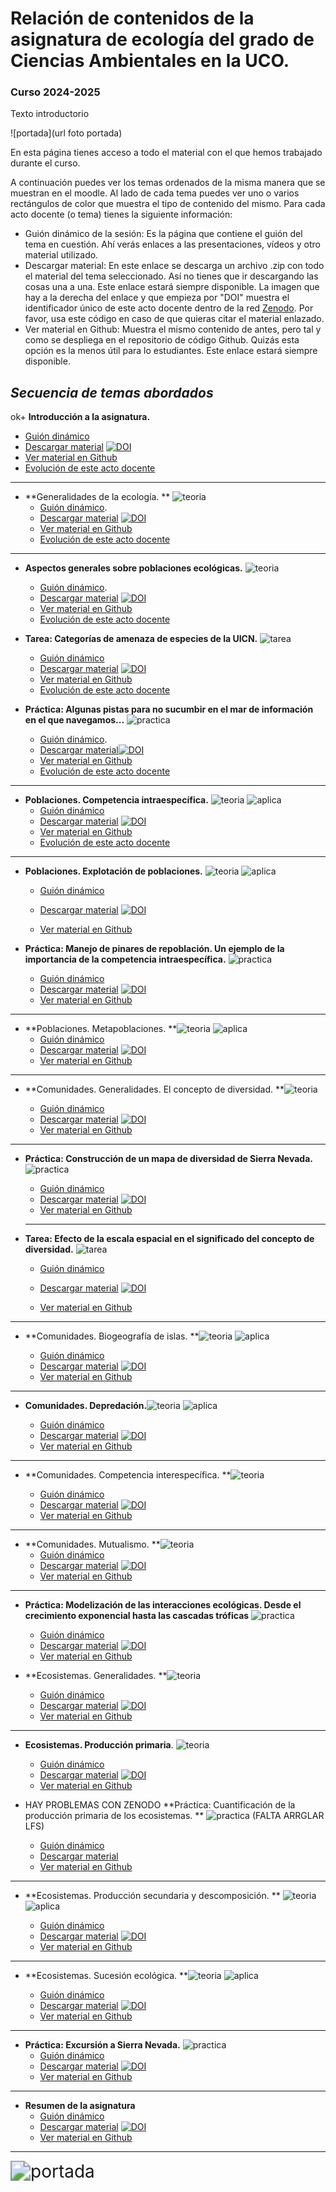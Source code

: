 #  Relación de contenidos de la asignatura de **ecología** del grado de Ciencias Ambientales en la UCO.

### Curso 2024-2025

Texto introductorio

![portada](url foto portada)



En esta página tienes acceso a todo el material con el que hemos trabajado durante el curso. 

A continuación puedes ver los temas ordenados de la misma manera que se muestran en el moodle. Al lado de cada tema puedes ver uno o varios rectángulos de color que muestra el tipo de contenido del mismo. Para cada acto docente (o tema) tienes la siguiente información:
+ Guión dinámico de la sesión: Es la página que contiene el guión del tema en cuestión. Ahí verás enlaces a las presentaciones, vídeos y otro material utilizado.  
+ Descargar material: En este enlace se descarga un archivo .zip con todo el material del tema seleccionado. Así no tienes que ir descargando las cosas una a una. Este enlace estará siempre disponible. La imagen que hay a la derecha del enlace y que empieza por "DOI" muestra el identificador único de este acto docente dentro de la red [Zenodo](https://zenodo.org/). Por favor, usa este código en caso de que quieras citar el material enlazado.
+ Ver material en Github: Muestra el mismo contenido de antes, pero tal y como se despliega en el repositorio de código Github. Quizás esta opción es la menos útil para lo estudiantes. Este enlace estará siempre disponible.




## *Secuencia de temas abordados* 

ok+ **Introducción a la asignatura.** 
  + [Guión dinámico](https://rawcdn.githack.com/aprendiendo-cosas/Te_intro_asignatura_ecologia_ccaa/2024_2025/guion_introduccion_asignatura.html)
  + [Descargar material](https://zenodo.org/records/13758446/files/aprendiendo-cosas/Te_intro_asignatura_ecologia_ccaa-2024_2025.zip?download=1) [![DOI](https://zenodo.org/badge/DOI/10.5281/zenodo.13758446.svg)](https://doi.org/10.5281/zenodo.13758446)
  + [Ver material en Github](https://github.com/aprendiendo-cosas/Te_intro_asignatura_ecologia_ccaa/tree/2024_2025)
  + [Evolución de este acto docente](https://github.com/aprendiendo-cosas/Te_intro_asignatura_ecologia_ccaa/releases)

***

+ **Generalidades de la ecología. ** <img src="https://github.com/aprendiendo-cosas/ecologia_CCAA_UCO/raw/master/imagenes/teoria.png" alt="teoria" style="zoom:100%;" /> 
  + [Guión dinámico](https://rawcdn.githack.com/aprendiendo-cosas/Te_generalidades_ecologia_ccaa/2023_2024/guion_generalidades_ecologia.html). 
  + [Descargar material](https://zenodo.org/records/10694689/files/aprendiendo-cosas/Te_generalidades_ecologia_ccaa-2023_2024.zip?download=1) [![DOI](https://zenodo.org/badge/DOI/10.5281/zenodo.10694689.svg)](https://doi.org/10.5281/zenodo.10694689)
  + [Ver material en Github](https://github.com/aprendiendo-cosas/Te_generalidades_ecologia_ccaa/tree/2023_2024)
  + [Evolución de este acto docente](https://github.com/aprendiendo-cosas/Te_generalidades_ecologia_ccaa/releases)


***
+ **Aspectos generales sobre poblaciones ecológicas.** <img src="https://github.com/aprendiendo-cosas/ecologia_CCAA_UCO/raw/master/imagenes/teoria.png" alt="teoria" style="zoom:100%;" /> 
  + [Guión dinámico](https://rawcdn.githack.com/aprendiendo-cosas/Te_poblaciones_ecologia_ccaa/2023_2024/guion_poblaciones_general.html). 
  + [Descargar material](https://zenodo.org/records/10826144/files/aprendiendo-cosas/Te_poblaciones_ecologia_ccaa-2023_2024.zip?download=1) [![DOI](https://zenodo.org/badge/DOI/10.5281/zenodo.10826144.svg)](https://doi.org/10.5281/zenodo.10826144)
  + [Ver material en Github](https://github.com/aprendiendo-cosas/Te_poblaciones_ecologia_ccaa/tree/2023_2024)
  + [Evolución de este acto docente](https://github.com/aprendiendo-cosas/Te_poblaciones_ecologia_ccaa/releases)

+ **Tarea: Categorías de amenaza de especies de la UICN.** <img src="https://github.com/aprendiendo-cosas/ecologia_CCAA_UCO/raw/master/imagenes/tarea.png" alt="tarea" style="zoom:100%;" /> 
  + [Guión dinámico](https://rawcdn.githack.com/aprendiendo-cosas/A_sp_amenazadas_ecologia_ccaa/2023_2024/guion_actividad_UICN.html)
  + [Descargar material](https://zenodo.org/records/10724476/files/aprendiendo-cosas/A_sp_amenazadas_ecologia_ccaa-2023_2024.zip?download=1) [![DOI](https://zenodo.org/badge/DOI/10.5281/zenodo.10724476.svg)](https://doi.org/10.5281/zenodo.10724476)
  +  [Ver material en Github](https://github.com/aprendiendo-cosas/A_sp_amenazadas_ecologia_ccaa/tree/2023_2024)
  +  [Evolución de este acto docente](https://github.com/aprendiendo-cosas/A_sp_amenazadas_ecologia_ccaa/releases)




+ **Práctica: Algunas pistas para no sucumbir en el mar de información en el que navegamos...** <img src="https://github.com/aprendiendo-cosas/ecologia_CCAA_UCO/raw/master/imagenes/practica.png" alt="practica" style="zoom:100%;" /> 
  + [Guión dinámico](https://rawcdn.githack.com/aprendiendo-cosas/P_biblio_ecologia_ccaa/2023_2024/guion_practica_biblio.html). 
  + [Descargar material](https://zenodo.org/records/11390012/files/aprendiendo-cosas/P_biblio_ecologia_ccaa-2023_2024.zip?download=1)[![DOI](https://zenodo.org/badge/DOI/10.5281/zenodo.11390012.svg)](https://doi.org/10.5281/zenodo.11390012)
  + [Ver material en Github](https://github.com/aprendiendo-cosas/P_biblio_ecologia_ccaa/tree/2023_2024)
  + [Evolución de este acto docente](https://github.com/aprendiendo-cosas/P_biblio_ecologia_ccaa/releases)


***
+ **Poblaciones. Competencia intraespecífica.** <img src="https://github.com/aprendiendo-cosas/ecologia_CCAA_UCO/raw/master/imagenes/tarea.png" alt="teoria" style="zoom:100%;" /> <img src="https://github.com/aprendiendo-cosas/ecologia_CCAA_UCO/raw/master/imagenes/aplicacion.png" alt="aplica" style="zoom:100%;" />
  + [Guión dinámico](https://rawcdn.githack.com/aprendiendo-cosas/Te_poblaciones_comp_intra_ecologia_ccaa/2023_2024/guion_competencia_intraespecifica.html) 
  + [Descargar material](https://zenodo.org/records/10780993/files/aprendiendo-cosas/Te_poblaciones_comp_intra_ecologia_ccaa-2023_2024.zip?download=1) [![DOI](https://zenodo.org/badge/DOI/10.5281/zenodo.10780993.svg)](https://doi.org/10.5281/zenodo.10780993)
  + [Ver material en Github](https://github.com/aprendiendo-cosas/Te_poblaciones_comp_intra_ecologia_ccaa/tree/2023_2024)
  + [Evolución de este acto docente](https://github.com/aprendiendo-cosas/Te_poblaciones_comp_intra_ecologia_ccaa/releases)
***

+ **Poblaciones. Explotación de poblaciones.** <img src="https://github.com/aprendiendo-cosas/ecologia_CCAA_UCO/raw/master/imagenes/teoria.png" alt="teoria" style="zoom:100%;" /> <img src="https://github.com/aprendiendo-cosas/ecologia_CCAA_UCO/raw/master/imagenes/aplicacion.png" alt="aplica" style="zoom:100%;" />
  + [Guión dinámico](https://rawcdn.githack.com/aprendiendo-cosas/Te_poblaciones_comp_intra_ecologia_ccaa/2023_2024/guion_competencia_intraespecifica.html) 
  
  + [Descargar material](https://zenodo.org/records/10780993/files/aprendiendo-cosas/Te_poblaciones_comp_intra_ecologia_ccaa-2023_2024.zip?download=1) [![DOI](https://zenodo.org/badge/DOI/10.5281/zenodo.10780993.svg)](https://doi.org/10.5281/zenodo.10780993)
  
  + [Ver material en Github](https://github.com/aprendiendo-cosas/Te_poblaciones_comp_intra_ecologia_ccaa/tree/2023_2024)





+ **Práctica: Manejo de pinares de repoblación. Un ejemplo de la importancia de la competencia intraespecífica.** <img src="https://github.com/aprendiendo-cosas/ecologia_CCAA_UCO/raw/master/imagenes/practica.png" alt="practica" style="zoom:100%;" /> 
  + [Guión dinámico](https://rawcdn.githack.com/aprendiendo-cosas/P_comp_intra_ecologia_CCAA/2023_2024/guion_competencia_intraespecifica_pinares.html) 
  + [Descargar material](https://zenodo.org/records/10780954/files/aprendiendo-cosas/P_comp_intra_ecologia_CCAA-2023_2024.zip?download=1) [![DOI](https://zenodo.org/badge/DOI/10.5281/zenodo.10780954.svg)](https://doi.org/10.5281/zenodo.10780954)
  + [Ver material en Github](https://github.com/aprendiendo-cosas/P_comp_intra_ecologia_CCAA/tree/2023_2024) 
***


+ **Poblaciones. Metapoblaciones. **<img src="https://github.com/aprendiendo-cosas/ecologia_CCAA_UCO/raw/master/imagenes/teoria.png" alt="teoria" style="zoom:100%;" /> <img src="https://github.com/aprendiendo-cosas/ecologia_CCAA_UCO/raw/master/imagenes/aplicacion.png" alt="aplica" style="zoom:100%;" />
  + [Guión dinámico](https://rawcdn.githack.com/aprendiendo-cosas/Te_metapoblaciones_ecologia_ccaa/2023-2024/guion_metapoblaciones.html)
  + [Descargar material](https://zenodo.org/records/10826304/files/aprendiendo-cosas/Te_metapoblaciones_ecologia_ccaa-2023-2024.zip?download=1) [![DOI](https://zenodo.org/badge/DOI/10.5281/zenodo.10826304.svg)](https://doi.org/10.5281/zenodo.10826304)
  + [Ver material en Github](https://github.com/aprendiendo-cosas/Te_metapoblaciones_ecologia_ccaa/tree/2023-2024)
***

+ **Comunidades. Generalidades. El concepto de diversidad. **<img src="https://github.com/aprendiendo-cosas/ecologia_CCAA_UCO/raw/master/imagenes/teoria.png" alt="teoria" style="zoom:100%;" />

  + [Guión dinámico](https://rawcdn.githack.com/aprendiendo-cosas/Te_comunidades_diversidad_ecologia_ccaa/2023_2024/guion_comunidades_diversidad.html)
  + [Descargar material](https://zenodo.org/records/10988471/files/aprendiendo-cosas/Te_comunidades_diversidad_ecologia_ccaa-2023_2024.zip?download=1) [![DOI](https://zenodo.org/badge/DOI/10.5281/zenodo.10988471.svg)](https://doi.org/10.5281/zenodo.10988471)
  + [Ver material en Github](https://github.com/aprendiendo-cosas/Te_comunidades_diversidad_ecologia_ccaa/tree/2023_2024)

***

+ **Práctica: Construcción de un mapa de diversidad de Sierra Nevada.** <img src="https://github.com/aprendiendo-cosas/ecologia_CCAA_UCO/raw/master/imagenes/practica.png" alt="practica" style="zoom:100%;" /> 
  
  + [Guión dinámico](https://rawcdn.githack.com/aprendiendo-cosas/P_shannon_ecologia_ccaa/2023-2024/guion_practica_mapa_biodiversidad.html)
  + [Descargar material](https://zenodo.org/records/10950603/files/aprendiendo-cosas/P_shannon_ecologia_ccaa-2023-2024.zip?download=1) [![DOI](https://zenodo.org/badge/DOI/10.5281/zenodo.10950603.svg)](https://doi.org/10.5281/zenodo.10950603)
  + [Ver material en Github](https://github.com/aprendiendo-cosas/P_shannon_ecologia_ccaa/tree/2023-2024)
  
  ***
  
+ **Tarea: Efecto de la escala espacial en el significado del concepto de diversidad.** <img src="https://github.com/aprendiendo-cosas/ecologia_CCAA_UCO/raw/master/imagenes/tarea.png" alt="tarea" style="zoom:100%;" /> 

    + [Guión dinámico](https://rawcdn.githack.com/aprendiendo-cosas/A_escalas_shannon_Andalucia_ecologia_ccaa/2023_2024/guion_actividad_escalas_biodiversidad.html)

    + [Descargar material](https://zenodo.org/records/10997477/files/aprendiendo-cosas/A_escalas_shannon_Andalucia_ecologia_ccaa-2023_2024.zip?download=1) [![DOI](https://zenodo.org/badge/DOI/10.5281/zenodo.10971584.svg)](https://doi.org/10.5281/zenodo.10971584)

    + [Ver material en Github](https://github.com/aprendiendo-cosas/A_escalas_shannon_Andalucia_ecologia_ccaa/tree/2023_2024)


***

+ **Comunidades. Biogeografía de islas. **<img src="https://github.com/aprendiendo-cosas/ecologia_CCAA_UCO/raw/master/imagenes/teoria.png" alt="teoria" style="zoom:100%;" /> <img src="https://github.com/aprendiendo-cosas/ecologia_CCAA_UCO/raw/master/imagenes/aplicacion.png" alt="aplica" style="zoom:100%;" />

  + [Guión dinámico](https://rawcdn.githack.com/aprendiendo-cosas/Te_comunidades_biogeo_islas_ecologia_ccaa/2023_2024/guion_comunidades_biogeografia_islas.html)
  + [Descargar material](https://zenodo.org/records/10988367/files/aprendiendo-cosas/Te_comunidades_biogeo_islas_ecologia_ccaa-2023_2024.zip?download=1) [![DOI](https://zenodo.org/badge/DOI/10.5281/zenodo.10988367.svg)](https://doi.org/10.5281/zenodo.10988367)
  + [Ver material en Github](https://github.com/aprendiendo-cosas/Te_comunidades_biogeo_islas_ecologia_ccaa/tree/2023_2024)

***

+ **Comunidades. Depredación.**<img src="https://github.com/aprendiendo-cosas/ecologia_CCAA_UCO/raw/master/imagenes/teoria.png" alt="teoria" style="zoom:100%;" /> <img src="https://github.com/aprendiendo-cosas/ecologia_CCAA_UCO/raw/master/imagenes/aplicacion.png" alt="aplica" style="zoom:100%;" />

  + [Guión dinámico](https://rawcdn.githack.com/aprendiendo-cosas/Te_depredacion_ecologia_ccaa/2023_2024/guion_depredacion.html)
  + [Descargar material](https://zenodo.org/records/10988318/files/aprendiendo-cosas/Te_depredacion_ecologia_ccaa-2023_2024.zip?download=1) [![DOI](https://zenodo.org/badge/DOI/10.5281/zenodo.10988318.svg)](https://doi.org/10.5281/zenodo.10988318)
  + [Ver material en Github](https://github.com/aprendiendo-cosas/Te_depredacion_ecologia_ccaa/tree/2023_2024)
***

+ **Comunidades. Competencia interespecífica. **<img src="https://github.com/aprendiendo-cosas/ecologia_CCAA_UCO/raw/master/imagenes/teoria.png" alt="teoria" style="zoom:100%;" /> 

  + [Guión dinámico](https://rawcdn.githack.com/aprendiendo-cosas/Te_comp_inter_ecologia_ccaa/2023_2024/guion_competencia_interespecifica.html)
  + [Descargar material](https://zenodo.org/records/10988216/files/aprendiendo-cosas/Te_comp_inter_ecologia_ccaa-2023_2024.zip?download=1) [![DOI](https://zenodo.org/badge/DOI/10.5281/zenodo.10988216.svg)](https://doi.org/10.5281/zenodo.10988216)
  + [Ver material en Github](https://github.com/aprendiendo-cosas/Te_comp_inter_ecologia_ccaa/tree/2023_2024)
***


+ **Comunidades. Mutualismo. **<img src="https://github.com/aprendiendo-cosas/ecologia_CCAA_UCO/raw/master/imagenes/teoria.png" alt="teoria" style="zoom:100%;" /> 
  + [Guión dinámico](https://rawcdn.githack.com/aprendiendo-cosas/Te_mutualismo_ecologia_ccaa/2021-2022/guion_mutualismo.html)
  + [Descargar material](https://zenodo.org/record/6540394/files/aprendiendo-cosas/Te_mutualismo_ecologia_ccaa-2021-2022.zip?download=1) [![DOI](https://zenodo.org/badge/DOI/10.5281/zenodo.6540394.svg)](https://doi.org/10.5281/zenodo.6540394)  
  + [Ver material en Github](https://github.com/aprendiendo-cosas/Te_mutualismo_ecologia_ccaa/tree/2021-2022)

***
+ **Práctica: Modelización de las interacciones ecológicas. Desde el crecimiento exponencial hasta las cascadas tróficas**  <img src="https://github.com/aprendiendo-cosas/ecologia_CCAA_UCO/raw/master/imagenes/practica.png" alt="practica" style="zoom:100%;" /> 

  + [Guión dinámico](https://rawcdn.githack.com/aprendiendo-cosas/P_modelizacion_interacciones_ecologia_ccaa/2022-2023/guion_practica_modelizacion.html)
  + [Descargar material](https://zenodo.org/record/7871759/files/aprendiendo-cosas/P_modelizacion_interacciones_ecologia_ccaa-2022-2023.zip?download=1) [![DOI](https://zenodo.org/badge/DOI/10.5281/zenodo.7871759.svg)](https://doi.org/10.5281/zenodo.7871759)
  + [Ver material en Github](https://github.com/aprendiendo-cosas/P_modelizacion_interacciones_ecologia_ccaa/tree/2022-2023)





























+ **Ecosistemas. Generalidades. **<img src="https://github.com/aprendiendo-cosas/ecologia_CCAA_UCO/raw/master/imagenes/teoria.png" alt="teoria" style="zoom:100%;" /> 
  + [Guión dinámico](https://rawcdn.githack.com/aprendiendo-cosas/Te_ecosistemas_ecologia_ccaa/2021-2022/guion_ecosistemas.html)
  + [Descargar material](https://zenodo.org/record/6540440/files/aprendiendo-cosas/Te_ecosistemas_ecologia_ccaa-2021-2022.zip?download=1) [![DOI](https://zenodo.org/badge/DOI/10.5281/zenodo.6540440.svg)](https://doi.org/10.5281/zenodo.6540440)
  + [Ver material en Github](https://github.com/aprendiendo-cosas/Te_ecosistemas_ecologia_ccaa/tree/2021-2022)

***
+ **Ecosistemas. Producción primaria**. <img src="https://github.com/aprendiendo-cosas/ecologia_CCAA_UCO/raw/master/imagenes/teoria.png" alt="teoria" style="zoom:100%;" /> 
  + [Guión dinámico](https://rawcdn.githack.com/aprendiendo-cosas/Te_ecosistemas_prod_primaria_ecologia_ccaa/2021-2022/guion_produccion_primaria.html)
  + [Descargar material](https://zenodo.org/record/6543445/files/aprendiendo-cosas/Te_ecosistemas_prod_primaria_ecologia_ccaa-2021-2022.zip?download=1) [![DOI](https://zenodo.org/badge/DOI/10.5281/zenodo.6543445.svg)](https://doi.org/10.5281/zenodo.6543445)
  + [Ver material en Github](https://github.com/aprendiendo-cosas/Te_ecosistemas_prod_primaria_ecologia_ccaa/tree/2021-2022)

+ HAY PROBLEMAS CON ZENODO **Práctica: Cuantificación de la producción primaria de los ecosistemas. ** <img src="https://github.com/aprendiendo-cosas/ecologia_CCAA_UCO/raw/master/imagenes/practica.png" alt="practica" style="zoom:100%;" /> (FALTA ARRGLAR LFS)
  + [Guión dinámico](https://rawcdn.githack.com/aprendiendo-cosas/P_NDVI_ecologia_ccaa/2022_2023/guion_ndvi.html)
  + [Descargar material](https://github.com/aprendiendo-cosas/P_NDVI_ecologia_ccaa/archive/refs/tags/2022_2023.zip)
  + [Ver material en Github](https://github.com/aprendiendo-cosas/P_NDVI_ecologia_ccaa/tree/2022_2023)

***

+ **Ecosistemas. Producción secundaria y descomposición. ** <img src="https://github.com/aprendiendo-cosas/ecologia_CCAA_UCO/raw/master/imagenes/teoria.png" alt="teoria" style="zoom:100%;" /> <img src="https://github.com/aprendiendo-cosas/ecologia_CCAA_UCO/raw/master/imagenes/aplicacion.png" alt="aplica" style="zoom:100%;" />

  + [Guión dinámico](https://rawcdn.githack.com/aprendiendo-cosas/Te_ecosistemas_prod_sec_descomp_ecologia_ccaa/2023_2024/guion_prod_secundaria_descomposicion.html)
  + [Descargar material](https://zenodo.org/records/11123130/files/aprendiendo-cosas/Te_ecosistemas_prod_sec_descomp_ecologia_ccaa-2023_2024.zip?download=1) [![DOI](https://zenodo.org/badge/DOI/10.5281/zenodo.11123130.svg)](https://doi.org/10.5281/zenodo.11123130)
  + [Ver material en Github](https://github.com/aprendiendo-cosas/Te_ecosistemas_prod_sec_descomp_ecologia_ccaa/tree/2023_2024)
***
+ **Ecosistemas. Sucesión ecológica. **<img src="https://github.com/aprendiendo-cosas/ecologia_CCAA_UCO/raw/master/imagenes/teoria.png" alt="teoria" style="zoom:100%;" /> <img src="https://github.com/aprendiendo-cosas/ecologia_CCAA_UCO/raw/master/imagenes/aplicacion.png" alt="aplica" style="zoom:100%;" />

  + [Guión dinámico](https://rawcdn.githack.com/aprendiendo-cosas/Te_ecosistemas_sucesion_ecologia_ccaa/2021-2022/guion_sucesion.html)
  + [Descargar material](https://zenodo.org/record/6634345/files/aprendiendo-cosas/Te_ecosistemas_sucesion_ecologia_ccaa-2021-2022.zip?download=1) [![DOI](https://zenodo.org/badge/DOI/10.5281/zenodo.6634345.svg)](https://doi.org/10.5281/zenodo.6634345)
  + [Ver material en Github](https://github.com/aprendiendo-cosas/Te_ecosistemas_sucesion_ecologia_ccaa/tree/2021-2022)


***

+ **Práctica: Excursión a Sierra Nevada.**  <img src="https://github.com/aprendiendo-cosas/ecologia_CCAA_UCO/raw/master/imagenes/practica.png" alt="practica" style="zoom:100%;" /> 
  + [Guión dinámico](https://rawcdn.githack.com/aprendiendo-cosas/C_sierra_nevada_ecologia_ccaa/2021-2022/guion_salida_sierra_nevada.html)
  + [Descargar material](https://zenodo.org/record/6634697/files/aprendiendo-cosas/C_sierra_nevada_ecologia_ccaa-2021--2022.zip?download=1) [![DOI](https://zenodo.org/badge/DOI/10.5281/zenodo.6634697.svg)](https://doi.org/10.5281/zenodo.6634697)
  + [Ver material en Github](https://github.com/aprendiendo-cosas/C_sierra_nevada_ecologia_ccaa/tree/2021--2022)

***
+ **Resumen de la asignatura** 
  + [Guión dinámico](https://rawcdn.githack.com/aprendiendo-cosas/resumen_evaluacion_ecologia_ccaa/2021-2022/resumen_asignatura.html)
  + [Descargar material](https://zenodo.org/record/6634686/files/aprendiendo-cosas/resumen_evaluacion_ecologia_ccaa-2021-2022.zip?download=1) [![DOI](https://zenodo.org/badge/DOI/10.5281/zenodo.6634686.svg)](https://doi.org/10.5281/zenodo.6634686)
  + [Ver material en Github](https://github.com/aprendiendo-cosas/resumen_evaluacion_ecologia_ccaa/tree/2021-2022)

***





<img src="https://github.com/aprendiendo-cosas/resumen_ecologia_ccaa/raw/2021-2022/imagenes/niveles_actividades.png" alt="portada" style="zoom:200%;" />